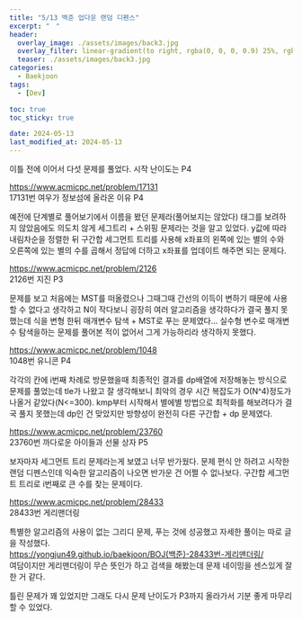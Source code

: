 ```yaml
---
title: "5/13 백준 업다운 랜덤 디펜스"
excerpt: "ㅤ"
header:
  overlay_image: ./assets/images/back3.jpg
  overlay_filter: linear-gradient(to right, rgba(0, 0, 0, 0.9) 25%, rgba(0, 0, 0, 0))
  teaser: ./assets/images/back3.jpg
categories:
  - Baekjoon
tags:
  - [Dev]

toc: true
toc_sticky: true

date: 2024-05-13
last_modified_at: 2024-05-13
---
```

이틀 전에 이어서 다섯 문제를 풀었다. 시작 난이도는 P4   

<https://www.acmicpc.net/problem/17131>   
17131번 여우가 정보섬에 올라온 이유 P4

예전에 단계별로 풀어보기에서 이름을 봤던 문제라(풀어보지는 않았다) 태그를 보려하지 않았음에도 의도치 않게 세그트리 + 스위핑 문제라는 것을 알고 있었다. y값에 따라 내림차순을 정렬한 뒤 구간합 세그먼트 트리를 사용해 x좌표의 왼쪽에 있는 별의 수와 오른쪽에 있는 별의 수를 곱해서 정답에 더하고 x좌표를 업데이트 해주면 되는 문제다. 

<https://www.acmicpc.net/problem/2126>   
2126번 지진 P3

문제를 보고 처음에는 MST를 떠올렸으나 그때그때 간선의 이득이 변하기 때문에 사용할 수 없다고 생각하고 N이 작다보니 굉장히 여러 알고리즘을 생각하다가 결국 풀지 못했는데 식을 변형 한뒤 매개변수 탐색 + MST로 푸는 문제였다... 실수형 변수로 매개변수 탐색을하는 문제를 풀어본 적이 없어서 그게 가능하리라 생각하지 못했다.

<https://www.acmicpc.net/problem/1048>   
1048번 유니콘 P4

각각의 칸에 i번째 차례로 방문했을때 최종적인 결과를 dp배열에 저장해놓는 방식으로 문제를 풀었는데 tle가 나왔고 잘 생각해보니 최악의 경우 시간 복잡도가 O(N^4)정도가 나올거 같았다(N<=300). kmp부터 시작해서 별에별 방법으로 최적화를 해보려다가 결국 풀지 못했는데 dp인 건 맞았지만 방향성이 완전히 다른 구간합 + dp 문제였다.

<https://www.acmicpc.net/problem/23760>   
23760번 까다로운 아이들과 선물 상자 P5

보자마자 세그먼트 트리 문제라는게 보였고 너무 반가웠다. 문제 편식 안 하려고 시작한 랜덤 디펜스인데 익숙한 알고리즘이 나오면 반가운 건 어쩔 수 없나보다. 구간합 세그먼트 트리로 i번째로 큰 수를 찾는 문제이다.

<https://www.acmicpc.net/problem/28433>   
28433번 게리맨더링

특별한 알고리즘의 사용이 없는 그리디 문제, 푸는 것에 성공했고 자세한 풀이는 따로 글을 작성했다.   
<https://yongjun49.github.io/baekjoon/BOJ(백준)-28433번-게리맨더링/>   
여담이지만 게리맨더링이 무슨 뜻인가 하고 검색을 해봤는데 문제 네이밍을 센스있게 잘한 거 같다.

틀린 문제가 꽤 있었지만 그래도 다시 문제 난이도가 P3까지 올라가서 기분 좋게 마무리할 수 있었다.